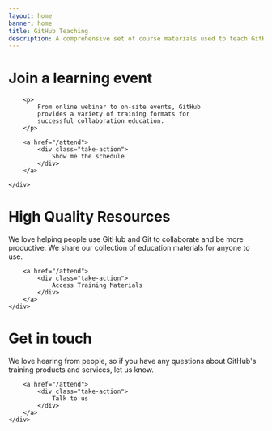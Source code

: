 ```yaml
---
layout: home
banner: home
title: GitHub Teaching
description: A comprehensive set of course materials used to teach GitHub and Git.
---
```



<div class="panel attend">
    <div class="container content center">
        <h1>Join a learning event</h1>

        <p>
            From online webinar to on-site events, GitHub 
            provides a variety of training formats for 
            successful collaboration education.
        </p>

        <a href="/attend">
            <div class="take-action">
                Show me the schedule
            </div>
        </a>

    </div>
</div>


<!--
<div class="panel attend light">
    <div class="container content">
        <div class="globe"></div>
        <div class="half">
            <h2>Particpate from anywhere</h2>

            <p>No matter where you are in the world, 
            our web-based, live classes allow you to 
            participate in interactive workshops.</p>

            <p>Our next workshop happens <a href="#" class="date">November 25</a>.</p>
        </div>
        
    </div>
</div>

<div class="panel attend">
    <div class="container content">
        <div class="organization"></div>
        <div class="half">
            <h2>Meet in real life</h2>
            <p>For face-to-face training and workshops, our professional 
            trainers regularly offer live, in-person training sessions.</p>

            <p>Our next in-person training is <a href="#" class="date">Ft. Lauderdale, FL</a>.</p>
        </div>
    </div>
</div>
-->

<div class="panel share">
    <div class="container content">
        <h1>High Quality Resources</h1>
        <p>We love helping people use GitHub and Git 
        to collaborate and be more productive. We share our collection 
        of education materials for anyone to use.</p>

        <a href="/attend">
            <div class="take-action">
                Access Training Materials
            </div>
        </a>
    </div>
</div>


<div class="panel contact">
    <div class="container content">
        <h1>Get in touch</h1>
        <p>We love hearing from people, so if you have any questions about GitHub's training products and services, let us know.</p>

        <a href="/attend">
            <div class="take-action">
                Talk to us
            </div>
        </a>
    </div>
</div>
